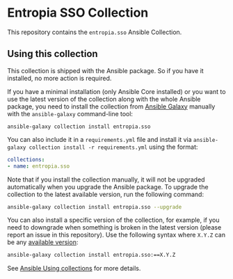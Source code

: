 # Entropia SSO Collection

This repository contains the `entropia.sso` Ansible Collection.

## Using this collection

This collection is shipped with the Ansible package. So if you have it installed, no more action is required.

If you have a minimal installation (only Ansible Core installed) or you want to use the latest version of the collection along with the whole Ansible package, you need to install the collection from [Ansible Galaxy](https://galaxy.ansible.com/ui/repo/published/entropia/sso/) manually with the `ansible-galaxy` command-line tool:

    ansible-galaxy collection install entropia.sso

You can also include it in a `requirements.yml` file and install it via `ansible-galaxy collection install -r requirements.yml` using the format:

```yaml
collections:
- name: entropia.sso
```

Note that if you install the collection manually, it will not be upgraded automatically when you upgrade the Ansible package. To upgrade the collection to the latest available version, run the following command:

```bash
ansible-galaxy collection install entropia.sso --upgrade
```

You can also install a specific version of the collection, for example, if you need to downgrade when something is broken in the latest version (please report an issue in this repository). Use the following syntax where `X.Y.Z` can be any [available version](https://galaxy.ansible.com/ui/repo/published/entropia/sso/):

```bash
ansible-galaxy collection install entropia.sso:==X.Y.Z
```

See [Ansible Using collections](https://docs.ansible.com/ansible/latest/user_guide/collections_using.html) for more details.
